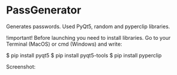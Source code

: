 # PassGenerator
Generates passwords. Used PyQt5, random and pyperclip libraries.

!important! Before launching you need to install libraries.
Go to your Terminal (MacOS) or cmd (Windows) and write:

$ pip install pyqt5
$ pip install pyqt5-tools
$ pip install pyperclip

Screenshot:
